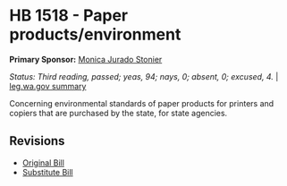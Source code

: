 # HB 1518 - Paper products/environment
**Primary Sponsor:** [Monica Jurado Stonier](/person/leg/monica.stonier.md)

*Status: Third reading, passed; yeas, 94; nays, 0; absent, 0; excused, 4.* | [leg.wa.gov summary](https://app.leg.wa.gov/billsummary?BillNumber=1518&Year=2021)

Concerning environmental standards of paper products for printers and copiers that are purchased by the state, for state agencies.

## Revisions
* [Original Bill](1/)
* [Substitute Bill](S/)